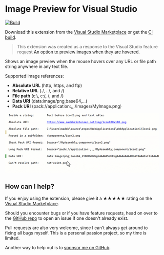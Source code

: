 [marketplace]: https://marketplace.visualstudio.com/items?itemName=MadsKristensen.ImagePreview
[vsixgallery]: http://vsixgallery.com/extension/ImagePreview.3e89687a-7648-400e-aff7-a4fd71fd0f5c/
[repo]:https://github.com/madskristensen/ImagePreview

# Image Preview for Visual Studio

[![Build](https://github.com/madskristensen/MarkdownEditor2022/actions/workflows/build.yaml/badge.svg)](https://github.com/madskristensen/MarkdownEditor2022/actions/workflows/build.yaml)

Download this extension from the [Visual Studio Marketplace][marketplace] or get the [CI build][vsixgallery].

> This extension was created as a response to the Visual Studio feature request [An option to preview images when they are hovered](https://developercommunity.visualstudio.com/t/An-option-to-preview-images-when-they-ar/10419941).

Shows an image preview when the mouse hovers over any URL or file path string anywhere in any text file. 

Supported image references:

- **Absolute URL** (http, https, and ftp)
- **Relative URL** (./, ../, and /)
- **File path** (c:\\, c:/, \\, and /)
- **Data URI** (data:image/png;base64,...)
- **Pack URI** (pack://application:,,,/Images/MyImage.png)

![Image Preview](art/animation.gif)

## How can I help?
If you enjoy using the extension, please give it a ★★★★★ rating on the [Visual Studio Marketplace][marketplace].

Should you encounter bugs or if you have feature requests, head on over to the [GitHub repo][repo] to open an issue if one doesn't already exist.

Pull requests are also very welcome, since I can't always get around to fixing all bugs myself. This is a personal passion project, so my time is limited.

Another way to help out is to [sponsor me on GitHub](https://github.com/sponsors/madskristensen).
